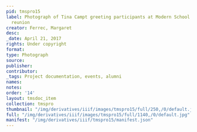 ```yaml
---
pid: tmspro15
label: Photograph of Tina Campt greeting participants at Modern School multigenerational
  reunion
creator: Ferrec, Margaret
desc:
_date: April 21, 2017
rights: Under copyright
format:
type: Photograph
source:
publisher:
contributor:
_tags: Project documentation, events, alumni
names:
notes:
order: '14'
layout: tmsdoc_item
collection: tmspro
thumbnail: "/img/derivatives/iiif/images/tmspro15/full/250,/0/default.jpg"
full: "/img/derivatives/iiif/images/tmspro15/full/1140,/0/default.jpg"
manifest: "/img/derivatives/iiif/tmspro15/manifest.json"
---
```

